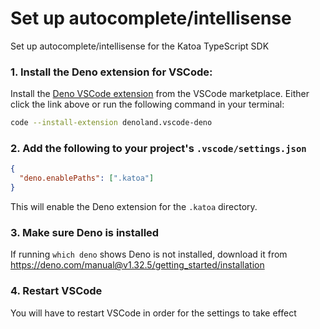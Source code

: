 # Set up autocomplete/intellisense

Set up autocomplete/intellisense for the Katoa TypeScript SDK

### 1. Install the Deno extension for VSCode:

Install the [Deno VSCode extension](https://marketplace.visualstudio.com/items?itemName=denoland.vscode-deno) from the VSCode marketplace.
Either click the link above or run the following command in your terminal:

```bash
code --install-extension denoland.vscode-deno
```

### 2. Add the following to your project's `.vscode/settings.json`

```json
{
  "deno.enablePaths": [".katoa"]
}
```

This will enable the Deno extension for the `.katoa` directory.

### 3. Make sure Deno is installed
If running `which deno` shows Deno is not installed, download it from https://deno.com/manual@v1.32.5/getting_started/installation

### 4. Restart VSCode

You will have to restart VSCode in order for the settings to take effect